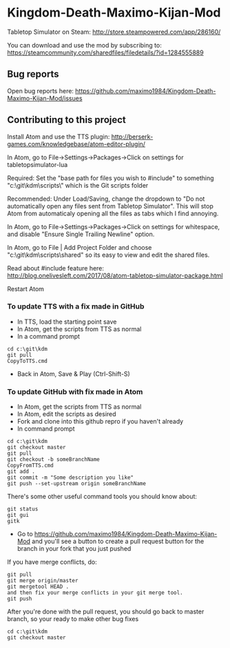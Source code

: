 # Kingdom-Death-Maximo-Kijan-Mod

Tabletop Simulator on Steam: 
http://store.steampowered.com/app/286160/

You can download and use the mod by subscribing to: 
https://steamcommunity.com/sharedfiles/filedetails/?id=1284555889

## Bug reports

Open bug reports here:
https://github.com/maximo1984/Kingdom-Death-Maximo-Kijan-Mod/issues

## Contributing to this project

Install Atom and use the TTS plugin: http://berserk-games.com/knowledgebase/atom-editor-plugin/

In Atom, go to File->Settings->Packages->Click on settings for tabletopsimulator-lua

Required: Set the "base path for files you wish to #include" to something "c:\git\kdm\scripts\\" which is the Git scripts folder

Recommended: Under Load/Saving, change the dropdown to "Do not automatically open any files sent from Tabletop Simulator".  This will stop Atom from automaticaly opening all the files as tabs which I find annoying.

In Atom, go to File->Settings->Packages->Click on settings for whitespace, and disable "Ensure Single Trailing Newline" option.

In Atom, go to File | Add Project Folder and choose  "c:\git\kdm\scripts\shared\" so its easy to view and edit the shared files.  

Read about #include feature here: http://blog.onelivesleft.com/2017/08/atom-tabletop-simulator-package.html 

Restart Atom

### To update TTS with a fix made in GitHub 

* In TTS, load the starting point save
* In Atom, get the scripts from TTS as normal
* In a command prompt

```
cd c:\git\kdm
git pull
CopyToTTS.cmd
```

* Back in Atom, Save & Play (Ctrl-Shift-S)

### To update GitHub with fix made in Atom

* In Atom, get the scripts from TTS as normal
* In Atom, edit the scripts as desired
* Fork and clone into this github repro if you haven't already
* In command prompt

```
cd c:\git\kdm
git checkout master
git pull
git checkout -b someBranchName
CopyFromTTS.cmd
git add .
git commit -m "Some description you like"
git push --set-upstream origin someBranchName
```

There's some other useful command tools you should know about:
```
git status
git gui
gitk
```

* Go to https://github.com/maximo1984/Kingdom-Death-Maximo-Kijan-Mod and you'll see a button to create a pull request button for the branch in your fork that you just pushed

If you have merge conflicts, do:

```
git pull
git merge origin/master
git mergetool HEAD .
and then fix your merge conflicts in your git merge tool.
git push
```

After you're done with the pull request, you should go back to master branch, so your ready to make other bug fixes
```
cd c:\git\kdm
git checkout master
```

